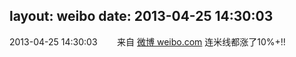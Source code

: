 layout: weibo
date: 2013-04-25 14:30:03
---
2013-04-25 14:30:03  &nbsp;&nbsp;&nbsp;&nbsp;&nbsp;&nbsp; 来自 <a href="http://weibo.com/" rel="nofollow">微博 weibo.com</a>
连米线都涨了10%+!! ​​​

